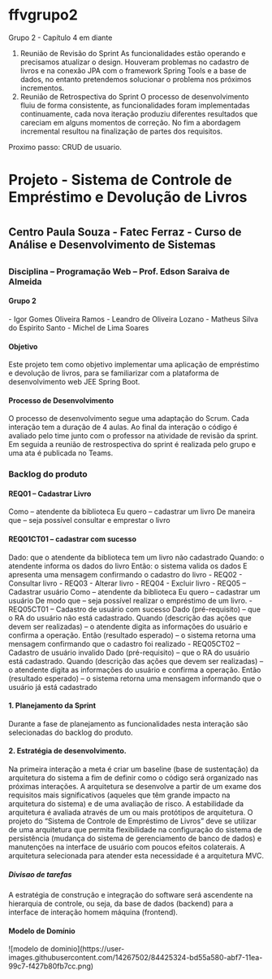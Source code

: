 # ffvgrupo2
Grupo 2 - Capítulo 4 em diante
1) Reunião de Revisão do Sprint
As funcionalidades estão operando e precisamos atualizar o design. Houveram problemas no cadastro de livros
e na conexão JPA com o framework Spring Tools e a base de dados, no entanto pretendemos solucionar o problema
nos próximos incrementos.
2) Reunião de Retrospectiva do Sprint
O processo de desenvolvimento fluiu de forma consistente, as funcionalidades foram implementadas continuamente,
cada nova iteração produziu diferentes resultados que careciam em alguns momentos de correção. No fim a abordagem
incremental resultou na finalização de partes dos requisitos.

Proximo passo: CRUD de usuario.
<h1>Projeto - Sistema de Controle de Empréstimo e Devolução de Livros<h1>
<h2>Centro Paula Souza - Fatec Ferraz - Curso de Análise e Desenvolvimento de Sistemas<h2>
<h3>Disciplina – Programação Web – Prof. Edson Saraiva de Almeida</h3>
<h4>Grupo 2</h4>
- Igor Gomes Oliveira Ramos
- Leandro de Oliveira Lozano
- Matheus Silva do Espirito Santo
- Michel de Lima Soares
  
<h4>Objetivo</h4>
<p>Este projeto tem como objetivo implementar uma aplicação de empréstimo e devolução de livros, para se familiarizar com a
plataforma de desenvolvimento web JEE Spring Boot.</p>
  
<h4>Processo de Desenvolvimento</h4>
O processo de desenvolvimento segue uma adaptação do Scrum. Cada interação tem a duração de 4 aulas. Ao final da interação o
código é avaliado pelo time junto com o professor na atividade de revisão da sprint. Em seguida a reunião de restrospectiva do sprint é
realizada pelo grupo e uma ata é publicada no Teams.

<h3>Backlog do produto</h3>
<h4>REQ01 – Cadastrar Livro</h4>
Como – atendente da biblioteca
Eu quero – cadastrar um livro
De maneira que – seja possível consultar e emprestar o livro

<h4>REQ01CT01 – cadastrar com sucesso</h4>
Dado: que o atendente da biblioteca tem um livro não cadastrado
Quando: o atendente informa os dados do livro
Então: o sistema valida os dados E apresenta uma mensagem confirmando o cadastro do livro
- REQ02 - Consultar livro
- REQ03 - Alterar livro
- REQ04 - Excluir livro
- REQ05 – Cadastrar usuário
Como – atendente da biblioteca
Eu quero – cadastrar um usuário
De modo que – seja possível realizar o empréstimo de um livro.
- REQ05CT01 – Cadastro de usuário com sucesso
Dado (pré-requisito) – que o RA do usuário não está cadastrado.
Quando (descrição das ações que devem ser realizadas) – o atendente digita as informações do usuário e confirma a operação.
Então (resultado esperado) – o sistema retorna uma mensagem confirmando que o cadastro foi realizado
- REQ05CT02 – Cadastro de usuário invalido
Dado (pré-requisito) – que o RA do usuário está cadastrado.
Quando (descrição das ações que devem ser realizadas) – o atendente digita as informações do usuário e confirma a operação.
Então (resultado esperado) – o sistema retorna uma mensagem informando que o usuário já está cadastrado
<h4>1. Planejamento da Sprint</h4>
Durante a fase de planejamento as funcionalidades nesta interação são selecionadas do backlog do produto.
<h4>2. Estratégia de desenvolvimento.</h4>
Na primeira interação a meta é criar um baseline (base de sustentação) da arquitetura do sistema a fim de definir como o código será
organizado nas próximas interações. A arquitetura se desenvolve a partir de um exame dos requisitos mais significativos (aqueles que
têm grande impacto na arquitetura do sistema) e de uma avaliação de risco. A estabilidade da arquitetura é avaliada através de um ou
mais protótipos de arquitetura. O projeto do “Sistema de Controle de Empréstimo de Livros” deve se utilizar de uma arquitetura que
permita flexibilidade na configuração do sistema de persistência (mudança do sistema de gerenciamento de banco de dados) e
manutenções na interface de usuário com poucos efeitos colaterais. A arquitetura selecionada para atender esta necessidade é a
arquitetura MVC.
<h5>Divisao de tarefas</h5>
A estratégia de construção e integração do software será ascendente na hierarquia de controle, ou seja, da base de dados (backend) para
a interface de interação homem máquina (frontend).
<h4>Modelo de Domínio</h4>
![modelo de dominio](https://user-images.githubusercontent.com/14267502/84425324-bd55a580-abf7-11ea-99c7-f427b80fb7cc.png)
